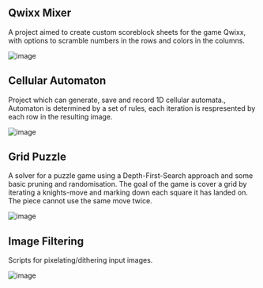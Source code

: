 ## Qwixx Mixer
A project aimed to create custom scoreblock sheets for the game Qwixx, with options to scramble numbers in the rows and colors in the columns.

![image](https://github.com/TomRoozendaal/processing-projects/assets/26416575/2fd45f77-d57b-4601-905b-9eb474c8578f)

## Cellular Automaton
Project which can generate, save and record 1D cellular automata.,
Automaton is determined by a set of rules, each iteration is respresented by each row in the resulting image.

![image](https://github.com/TomRoozendaal/processing-projects/assets/26416575/fd7cb205-6c13-4266-8592-9110f1fbdc46)

## Grid Puzzle
A solver for a puzzle game using a Depth-First-Search approach and some basic pruning and randomisation.
The goal of the game is cover a grid by iterating a knights-move and marking down each square it has landed on.
The piece cannot use the same move twice.

![image](https://github.com/TomRoozendaal/processing-projects/assets/26416575/309436f5-608e-4d9b-865f-b3bbda5d6302)

## Image Filtering
Scripts for pixelating/dithering input images.

![image](https://github.com/TomRoozendaal/processing-projects/assets/26416575/c2424245-0954-4327-9abf-123d3cdafec3)
